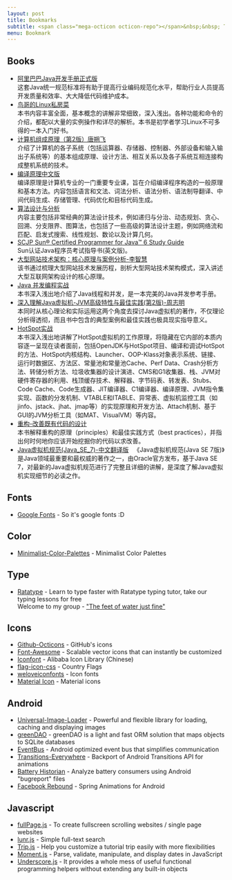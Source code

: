 ```yaml
---
layout: post
title: Bookmarks
subtitle: <span class="mega-octicon octicon-repo"></span>&nbsp;&nbsp; To mark useful libs - tools - books
menu: Bookmark
---
```


## Books 

- [阿里巴巴Java开发手册正式版](http://www.topblog.top/books/)  
这套Java统一规范标准将有助于提高行业编码规范化水平，帮助行业人员提高开发质量和效率、大大降低代码维护成本。  
- [鸟哥的Linux私房菜](http://www.topblog.top/books/)  
本书内容丰富全面，基本概念的讲解非常细致，深入浅出。各种功能和命令的介绍，都配以大量的实例操作和详尽的解析。本书是初学者学习Linux不可多得的一本入门好书。  
- [计算机组成原理（第2版）唐朔飞](http://www.topblog.top/books/)  
介绍了计算机的各子系统（包括运算器、存储器、控制器、外部设备和输入输出子系统等）的基本组成原理、设计方法、相互关系以及各子系统互相连接构成整机系统的技术。  
- [编译原理中文版](http://www.topblog.top/books/)  
编译原理是计算机专业的一门重要专业课，旨在介绍编译程序构造的一般原理和基本方法。内容包括语言和文法、词法分析、语法分析、语法制导翻译、中间代码生成、存储管理、代码优化和目标代码生成。   
- [算法设计与分析](http://www.topblog.top/books/)  
内容主要包括非常经典的算法设计技术，例如递归与分治、动态规划、贪心、回溯、分支限界、图算法，也包括了一些高级的算法设计主题，例如网络流和匹配、启发式搜索、线性规划、数论以及计算几何。   
- [SCJP Sun® Certified Programmer for Java™ 6 Study Guide](http://www.topblog.top/books/)  
Sun认证Java程序员考试指导书(英文版)。  
- [大型网站技术架构：核心原理与案例分析-李智慧](http://www.topblog.top/books/)  
该书通过梳理大型网站技术发展历程，剖析大型网站技术架构模式，深入讲述大型互联网架构设计的核心原理。  
- [Java 并发编程实战](http://www.topblog.top/books/)  
本书深入浅出地介绍了Java线程和并发，是一本完美的Java并发参考手册。  
- [深入理解Java虚拟机-JVM高级特性与最佳实践(第2版)-周志明](http://www.topblog.top/books/)  
本同时从核心理论和实际运用这两个角度去探讨Java虚拟机的著作，不仅理论分析得透彻，而且书中包含的典型案例和最佳实践也极具现实指导意义。  
- [HotSpot实战](http://www.topblog.top/books/)  
本书深入浅出地讲解了HotSpot虚拟机的工作原理，将隐藏在它内部的本质内容逐一呈现在读者面前，包括OpenJDK与HotSpot项目、编译和调试HotSpot的方法、HotSpot内核结构、Launcher、OOP-Klass对象表示系统、链接、运行时数据区、方法区、常量池和常量池Cache、Perf Data、Crash分析方法、转储分析方法、垃圾收集器的设计演进、CMS和G1收集器、栈、JVM对硬件寄存器的利用、栈顶缓存技术、解释器、字节码表、转发表、Stubs、Code Cache、Code生成器、JIT编译器、C1编译器、编译原理、JVM指令集实现、函数的分发机制、VTABLE和ITABLE、异常表、虚拟机监控工具（如jinfo、jstack、jhat、jmap等）的实现原理和开发方法、Attach机制、基于GUI的JVM分析工具（如MAT、VisualVM）等内容。  
- [重构-改善既有代码的设计](http://www.topblog.top/books/)  
本书解释重构的原理（principles）和最佳实践方式（best practices），并指出何时何地你应该开始挖掘你的代码以求改善。
- [Java虚拟机规范(Java_SE_7)-中文翻译版](http://www.topblog.top/books/)  
《Java虚拟机规范(Java SE 7版)》是Java领域最重要和最权威的著作之一，由Oracle官方发布，基于Java SE 7，对最新的Java虚拟机规范进行了完整且详细的讲解，是深度了解Java虚拟机实现细节的必读之作。

## Fonts
- [Google Fonts](https://www.google.com/fonts) - So it's google fonts :D

## Color
- [Minimalist-Color-Palettes](https://www.behance.net/gallery/32154055/Minimalist-Color-Palettes-2015) - Minimalist Color Palettes

## Type
- [Ratatype](http://www.ratatype.com/) - Learn to type faster with Ratatype typing tutor, take our typing lessons for free  
Welcome to my group - ["The feet of water just fine"](http://www.ratatype.com/groups/6832870)

## Icons
- [Github-Octicons](https://octicons.github.com/) - GitHub's icons
- [Font-Awesome](https://fortawesome.github.io/Font-Awesome/) - Scalable vector icons that can instantly be customized
- [Iconfont](http://www.iconfont.cn/) - Alibaba Icon Library (Chinese)
- [flag-icon-css](http://lipis.github.io/flag-icon-css/) - Country Flags
- [weloveiconfonts](http://weloveiconfonts.com/) - Icon fonts
- [Material Icon](https://design.google.com/icons/#ic_accessibility) - Material icons

## Android
- [Universal-Image-Loader](https://github.com/nostra13/Android-Universal-Image-Loader) - Powerful and flexible library for loading, caching and displaying images
- [greenDAO](http://greendao-orm.com/) - greenDAO is a light and fast ORM solution that maps objects to SQLite databases
- [EventBus](http://greenrobot.github.io/EventBus/) - Android optimized event bus that simplifies communication
- [Transitions-Everywhere](https://github.com/andkulikov/Transitions-Everywhere) - Backport of Android Transitions API for animations
- [Battery Historian](https://github.com/google/battery-historian) - Analyze battery consumers using Android "bugreport" files
- [Facebook Rebound](http://facebook.github.io/rebound/) - Spring Animations for Android

## Javascript
- [fullPage.js](http://alvarotrigo.com/fullPage/) - To create fullscreen scrolling websites / single page websites
- [lunr.js](http://lunrjs.com/) - Simple full-text search
- [Trip.js](http://eragonj.github.io/Trip.js/index.html) - Help you customize a tutorial trip easily with more flexibilities
- [Moment.js](http://momentjs.com/) - Parse, validate, manipulate, and display dates in JavaScript
- [Underscore.js](http://underscorejs.org/) - It provides a whole mess of useful functional programming helpers without extending any built-in objects



